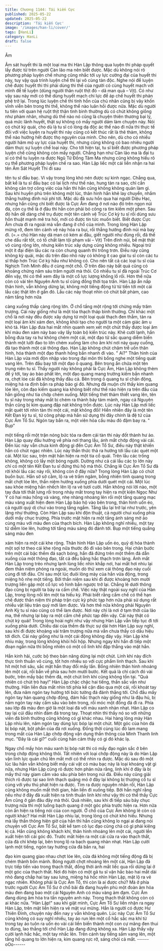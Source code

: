 ```yaml
---
title: Chương 1144: Tái kiến Cực
published: 2025-05-22
updated: 2025-05-22
description: 'Tái kiến Cực'
image: '/images/han-li/cover/'
tags: [HanLi]
category: HanLi
draft: false
---
```


Âm

Âm sát huyết thi là một loại ma thi Hàn Lập thông qua luyện thi
pháp quyết lấy được từ trên người Càn lão ma nên biết được.
Mặc dù không nói rõ phương pháp luyện chế nhưng cũng nhắc
tới uy lực cường đại của huyết thi này, tuy vậy quá trình luyện chế
thì lại vô cùng tàn độc. Nghe nói để luyện chế được huyết thi thì
phải dùng thi thể của người có cùng huyết mạch với mình để tế
luyện (dùng người thân ruột thịt đó – dã man quá – Vịt). Có như
vậy sau này mới có thể dùng huyết mạch chi lực để áp chế huyết
thi phản phệ trở lại.
Trong lúc luyện chế thì tinh hồn của chủ nhân cũng bị vây khốn
vĩnh viễn bên trong thi thể, không thể nào luân hồi được nữa.
Mặc dù người tu tiên với quan hệ ruột thịt thân tình bình thường
dù có chút không giống như phàm nhân, nhưng dù thế nào nó
cũng là chuyện thiên thương bại lý, quá mức lãnh huyết, thật sự
không có mấy người dám làm chuyện này. Nói có chút kỳ quái,
cho dù là tu sĩ có lòng dạ độc ác thế nào đi nữa thì thực tế đối với
việc luyện ra huyết thi này cũng có kết thúc rất là thê thảm, không
thể nào hưởng hết được thọ nguyên của mình.
Cho nên, dù cho có nhiều người hâm mộ uy lực của huyết thi,
nhưng cũng không có bao nhiêu người dám thực sự luyện chế
loại này.
Cho tới hiện tại, tu sĩ biết được phương pháp luyện chế cũng
không còn mấy người. Chẳng hạn như Càn lão ma là đại tu sĩ có
thể tu luyện ra được Ngũ Tử Đồng Tâm Ma nhưng cũng không
hiểu rõ cụ thể phương pháp luyện chế ra sao.
Hàn Lập liếc một cái liền nhận ra hai tên Âm Sát Huyết Thi đi sau

tên tu sĩ đầu bạc. Vì vậy trong lòng khó nén được sự kinh ngạc.
Chẳng qua, bất kể là tu sĩ đầu bạc có lai lịch như thế nào, hung
tàn ra sao, chỉ cần không cản trợ công việc của hắn thì hắn cũng
không không quản làm gì. Sau khi huyền phù trên không một lúc,
thân hình hắn khẽ lay chuyển, nhắm thẳng hướng đỉnh núi phi tới.
Mặc dù đã sưu hồn qua hai người Diệu Hạc, nhưng hắn cũng chỉ
biết được là Cực Âm đang ở nơi nào đó trên ngọn núi đá, còn cụ
thể là ở đâu thì hắn còn phải bỏ công ra tìm kiếm một phen.
Sau đó hắn dễ dàng chế trụ được một tên cảnh vệ Trúc Cơ kỳ tu
sĩ rồi dùng sưu hồn thuật mạnh mẽ tra hỏi, mới có được tin tức
muốn biết.
Biết được Cực Âm chưa đi ra ngoài mà vẫn đang ở chổ của
mình. Trong lòng Hàn Lập mừng rỡ, đem tên cảnh vệ này hóa ra
bụi, rồi thẳng hướng đỉnh núi mà bay đi.
(=.= chú Hàn này dã man có kém ai đâu, giết người như đúng rồi,
đã thế che dấu rất tốt, có tố chất làm tội phạm vãi – Vịt)
Trên đỉnh núi, bề mặt thật vô cùng rộng lớn, nhưng kiến trúc xây
dựng cũng không nhiều. Ngoại trừ một ít đại điện lầu các ra còn
chung quanh thì trống trơn.
Điều này cũng không kỳ quái, mặc dù trên đảo nhỏ này có không
ít cao giai tu sĩ còn các tu sĩ thấp hơn Trúc Cơ kỳ hầu như không
có. Cho nên tất cả các loại tu sĩ của Nghịch Tinh Minh đều ở cùng
một chổ. Ở trên đảo này bất quá cũng có khoảng chừng năm sáu
trăm người mà thôi. Có nhiều tu sĩ đã ngoài Trúc Cơ đến vậy, thì
có thể xem đây là một cổ lực lượng khổng lồ rồi.
Hơn thế nữa còn có vài tên Nguyên Anh tu sĩ cũng đồng thời tọa
trấn.
Hàn Lập ẩn nấp thân hình, vẫn không dừng lại, không một tiếng
động từ từ tiến tới một cái lầu các thật lớn ở gần đó.
Lầu các này thoạt nhìn có chút bất phàm, cao năm tầng hơn nữa

càng xuống thấp càng rộng lớn. Ở chổ tầng một rộng tới chừng
mấy trăm trượng. Cái này giống như là một tòa thạch tháp bình
thường. Chỉ khác một chổ là nơi này đều được xây dựng từ một
loại quái thạch đen thẫm, tản ra một loại âm khí xám đen, không
khỏi tạo cho người ta một cảm giác âm u khó tả.
Hàn Lập đưa hai mắt nhìn quanh xem xét một chút thấy được loại
âm khí màu đen xám này bao vây lấy toàn bộ kiến trúc này. Khẽ
cười lạnh, hắn bỗng đưa tay ra hư không chém một cái, một đạo
tử sắc quang diễm biến thành một lưỡi đao to lớn chém xuống
làm cho âm khí nơi này quay cuồng, đã tạo thành một cái thông
đạo.
Hàn Lập không chút chậm trễ uốn thân hình, hóa thành một đạo
thanh hồng bắn nhanh đi vào.
" Ai?" Thân hình của Hàn Lập vừa mới độn nhập vào trong đại
môn thì bổng nghe một tiếng quát vang lên. Trên đầu bay tới một
đạo ô quang. Bên trong ẩn chứa một tên trung niên tu sĩ.
Thấy người này không phải là Cực Âm, Hàn Lập không thèm để ý
tới, tay áo bào phất lên, một đạo quang mang trường kiếm bắn
nhanh ra, chợt lóe cái đã không thấy đâu cả.
Bên trong ô quang tu sĩ chấn động, miệng há ra định bắn ra pháp
bảo gì đó. Nhưng đã muộn chỉ thấy kim quang lóe lên, còn đạo
kiếm quang kia không biết như thế nào hiện ra trên đầu của hắn
giống như tia chớp chém xuống.
Một tiếng thét thảm thiết vang lên, tên tu sĩ này trong nháy mắt bị
chém ra thành bảy tám mảnh, ngay cả Nguyên thần cũng bị kim
quang đập nát không trốn được.
Lúc này Hàn Lập mới liếc mắt quét tới nhìn tàn thi một cái, mặt
không đổi!
Hiển nhiên đây là một tên Kết Đan kỳ tu sĩ, từ công pháp mà hắn
sử dụng thì đây chính là đệ tử của Cực Âm Tổ Sư.
Ngón tay bắn ra, một viên hỏa cầu màu đỏ đậm bay ra. " Bụp"

một tiếng rồi một trận nóng bức tỏa ra đem cái tàn thi này đốt
thành hư ảo.
Hàn Lập quay đầu hướng về phía nơi thang lầu, ánh mắt chớp
động vài cái.
Đến lúc này vẫn chưa kinh động gì đến Cực Âm Tổ Sư, điều này
thật khiến hắn có chút ngạc nhiên.
Lúc này thần thức thả ra hướng tới lầu các quét một cái.
Một lúc sau, trên mặt hắn hiện ra một tia cổ quái.
Trên lầu các trống không, không có lấy một bóng người. Dường
như cả cái lầu các to lớn này chỉ có một tên Kết Đan tu sĩ đứng
thủ hộ mà thôi.
Chẳng lẽ Cực Âm Tổ Sư đã rời khỏi lầu các này rồi, không còn ở
đây nữa?
Trong lòng Hàn Lập có chút buồn bực.
Hắn sờ sờ cằm, lộ ra vẻ trầm ngâm, bỗng nhiên tinh quang trong
mắt chợt lóe lên, thần niệm hướng xuống phía dưới quét một cái.
Một lúc sau khóe miệng hắn nhếch lên lộ ra vẻ tươi cười.
Hắn không nói lời nào, một tay đưa tới thắt lưng rồi trong nháy
mắt trong tay hiện ra một kiện Ngọc Như Ý có hai màu hồng và
vàng, nhẹ nhàng nhoáng lên rồi một tầng quang mạc màu vàng
xuất hiện đem Hàn Lập bảo hộ vào bên trong, thân hình uốn éo,
cả người quỷ dị chui vào trong tầng ngầm. Tầng lầu lại trở lại như
trước, yên lặng như thường.
Còn Hàn Lập sau khi độn thuật, cả người chui xuống phía dưới
mấy chục trượng. Phía trước mặt hiện ra một tầng ánh sáng mờ
ảo cùng màu với màu đen của thạch bích.
Hàn Lập không nghĩ nhiều, một tay tử diễm lóe lên, hướng tới
tầng màu sáng đó đánh tới. Bụp một tiếng quầng sáng màu đen

xám hiện ra một cái khe rộng.
Thân hình Hàn Lập uốn éo, quỷ dị hóa thành một sợi tơ theo cái
khe rộng nữa thước đó đi vào bên trong.
Hai chân bước trên một cái bậc thềm đá sạch bóng, hắn đã đứng
trên một thềm đá dẫn xuống của một thông đạo, tất cả đều bằng
hắc thạch trơn láng.
Ánh mắt Hàn Lập trong trẻo nhưng lạnh lùng liếc nhìn khắp nơi,
hai mắt hơi nhíu lại đem thần niệm phóng ra ngoài, muốn dò thử
xem cái thông đạo này cuối cùng đi tới đâu. Chỉ sau một lúc đuôi
lông mày của hắn vừa động, trong miệng hô nhẹ một tiếng.
Bởi thần niệm sau khi đi được khoảng hơn mười trượng liền gặp
một cổ lực vô hình bắn ngược trở lại. Chẳng lẽ dưới thông đạo
cũng bị người ta bày ra cấm chế.
Việc này thật ngoài suy nghĩ của Hàn Lập, trong lòng nổi lên một
tia hiếu kỳ.
Phải biết rằng cấm chế có thể hạn chế được thần niệm thì pháp
trận cực kỳ phức tạp hơn nữa phải sử dụng rất nhiều vật liệu trân
quý mới làm được. Và hơn thế nữa không phải Nguyên Anh Kỳ tu
sĩ nào cũng có thể làm được. Nơi này chỉ là nơi ở tạm thời của
lão ma, thế nhưng lại bày ra một cấm chế phức tạp đến vậy. Cái
này thật có chút kỳ quái!
Trong lòng hoài nghi như vậy nhưng Hàn Lập vẫn tiếp tục đi tới
xuống phía dưới.
Chiều dài của thềm đá thực sự dài hơn Hàn Lập suy nghĩ, sau khi
đi được khoảng vài trăm trượng nữa mà vẫn chưa thấy có dấu
hiệu tới đích. Cái này giống như là một cái động không đáy vậy.
Hàn Lập khẻ nhíu mày, trong lòng không khỏi hồi hộp.
Nhưng ngay khi hắn đi tiếp một đoạn ngắn nữa thì bổng nhiên có
một cổ linh khí đập thẳng vào mặt hắn.

Hắn kinh hãi, cước bộ theo bản năng dừng lại một chút.
Linh khí này đích thực tinh thuần vô cùng, tốt hơn nhiều so với
cực phẩm linh thạch.
Sau khi hít một hơi sâu, sắc mặt hắn thay đổi mấy lần. Bổng
nhiên thân hình nhoáng lên một cái, rồi bắn về phía sau hơn
mười bước.
Kết quả là chỉ cách đó vài bước, trên mấy bậc thềm đá, một chút
linh khí cũng không tồn tại.
"Quả nhiên có chút trò hay!" Hàn Lập chậc chậc hai tiếng, thần
sắc vẫn như thường.
Hắn liền đưa mắt nhìn tới phía kế cận đảo qua một cái, rồi khoát
tay lên, đưa năm ngón tay hướng tới bức tường đá đánh thẳng
tới.
Chổ đầu mấy ngón tay hàn quang chớp động, đám hắc thạch này
giống như là đậu hủ, bị năm ngón tay này cấm sâu vào bên trong,
rồi móc một đống đá đi ra.
Phía sau lớp đá màu đen giờ là một loại đá với màu xanh nhàn
nhạt.
Hàn Lập co tay lại cúi đầu nhìn đám đá trong tay.
Thoạt nhìn thì thấy nó so với những viên đá bình thường cũng
không có gì khác nhau.
Hai hàng lông mày Hàn Lập nhíu lên, năm ngón tay dùng lực bóp
lại một chút.
Một góc của hòn đá bị bóp nát, bột phấn của đá rơi xuống.
Đồng thời cùng lúc đó lam mang trong mắt của Hàn Lập chớp
động vận dụng thần thông của Minh Thanh linh mục.
"Đây là cái gì?" cuối cùng hắn cảm thấy có gì đó khác lạ.

Ngay chổ mấy hòn máu xanh bị bóp nát thì có mấy đạo ngân sắc
ở bên trong chớp động không thôi. Tất nhiên với loại chớp động
này là do Hàn Lập vận linh lực quán chú lên mắt mới có thể nhìn
ra được.
Mặc dù sau đó một lúc lâu hắn vẫn không biết mấy cái vật có màu
bạc này là loại khoáng vật gì nữa, nhưng Hàn Lập cũng rõ được
hơn phân nửa rằng, linh khí ở đây là bị mấy thứ này giam cầm
vào sâu phía bên trong núi đá.
Điều này cũng giải thích rõ được tại sao linh thạch quặng mỏ ở
đây lại không bị thượng cổ tu sĩ cùng với yêu thú phát hiện ra
được.
Tìm ra được nguyên nhân rồi, Hàn Lập cũng không muốn mất
thời gian, hắn liền đi xuống tiếp.
Bởi hắn nghĩ rằng nếu như ở đây đã xuất hiện ra tinh thuần linh
khí như vậy thì có thể thấy Cực Âm cũng ở gần đâu đây mà thôi.
Quả nhiên, sau khi đi tiếp sáu bảy chục trượng nữa thì một luồng
bạch quang ở một góc phía trước hiện ra. Hơn nữa còn ẩn hiện
ra tiếng nói của con người.
Ở chổ của Cực Âm không lẽ còn có người khác?
Hai mắt Hàn Lập nhíu lại, trong lòng có chút khó hiểu.
Nhưng mà lấy thần thông hiện giờ của hắn thì hắn cũng không lo
ngại ai đang nói chuyện với Cực Âm Tổ Sư, bất kể tam cô lục đạo
cũng chả có gì phải kiêng kị cả.
Hắn cũng không khách khí, thân hình nhoáng lên một cái, người
lền xuất hiện tới cái góc đó.
Trước mắt hiện ra một cái cửa ra vào thạch thất, cửa đá chỉ khép
lại, bên trong lộ ra bạch quang nhàn nhạt.
Hàn Lập cười lạnh một tiếng, ngón tay hướng cửa đá bắn ra, hai

đạo kim quang giao nhau chợt lóe lên, cửa đá không một tiếng
động đã bị chém thành bốn mảnh.
Bóng người chợt nhoáng lên một cái, Hàn Lập đã trực tiếp tiến
vào trong thạch thất, đồng thời ánh mắt liếc qua rồi dừng lại ở
một góc của thạch thất.
Nơi đó hiện có một gã tu sĩ vận hắc bào hai mắt dài nhỏ đang
chắp hai tay sau lưng, miệng há hốc nhìn Hàn Lập, mặt lộ ra vẻ
ngạc nhiên.
Không phải là Cực Âm Tổ, thì còn là ai được chứ?
Mà ở phía trước người Cực Âm Tổ Sư ở chổ bãi đá đang huyền
phù một đoàn âm hỏa màu đen đang bao một cái Nguyên Anh có
màu vàng ảm đạm.
Cực Âm đang dùng âm hỏa tra tấn nguyên anh này. Trong thạch
thất không còn có ai khác nữa.
"Hàn Lập!" sau khi giật mình, Cực Âm Tổ Sư liền nhận ra ngay
Hàn Lập, trên mặt liền hiện ra vẻ mặt vui mừng.
Hắn là người có được Hư Thiên Đỉnh, chuyện này đến nay y vẫn
không quên.
Lúc này Cực Âm Tổ Sư cũng không có suy nghĩ nhiều, tay áo run
lên một cổ hắc sắc ma khí từ trong tay áo tuôn ra uốn éo vài cái
liền biến thành một con cự mãng đen thui to đùng, lao thẳng tới
chổ Hàn Lập đang đứng không xa.
Hàn Lập thấy vậy cười lạnh hắc hắc, một tay nhấc lên.
Trên cánh tay tiếng sấm vang lên, một tầng hồ quang to lớn hiện
ra, kim quang rực rỡ, sáng chói cả mắt.
------oOo------
